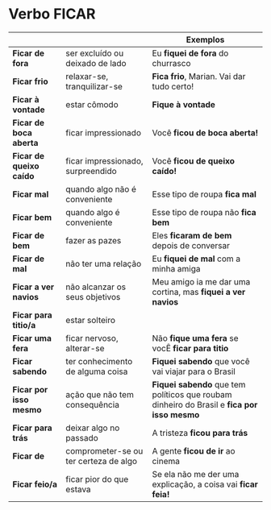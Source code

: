 # Verbo FICAR

|                           |                                       | Exemplos                                    |
| --                        | --                                    | --                                          |
| **Ficar de fora**         | ser excluído ou deixado de lado       | Eu **fiquei de fora** do churrasco          |
| **Ficar frio**            | relaxar-se, tranquilizar-se           | **Fica frio**, Marian. Vai dar tudo certo!  |
| **Ficar à vontade**       | estar cômodo                          | **Fique à vontade**                         |
| **Ficar de boca aberta**  | ficar impressionado                   | Você **ficou de boca aberta!**              |
| **Ficar de queixo caído** | ficar impressionado, surpreendido     | Você **ficou de queixo caído!**             |
| **Ficar mal**             | quando algo não é conveniente         | Esse tipo de roupa **fica mal**             |
| **Ficar bem**             | quando algo é conveniente             | Esse tipo de roupa não **fica bem**         |
| **Ficar de bem**          | fazer as pazes                        | Eles **ficaram de bem** depois de conversar |
| **Ficar de mal**          | não ter uma relação                   | Eu **fiquei de mal** com a minha amiga      |
| **Ficar a ver navios**    | não alcanzar os seus objetivos        | Meu amigo ia me dar uma cortina, mas **fiquei a ver navios** |
| **Ficar para titio/a**    | estar solteiro                        |                                             |
| **Ficar uma fera**        | ficar nervoso, alterar-se             | Não **fique uma fera** se vocÊ **ficar para titio** |
| **Ficar sabendo**         | ter conhecimento de alguma coisa      | **Fiquei sabendo** que você vai viajar para o Brasil|
| **Ficar por isso mesmo**  | ação que não tem consequência         | **Fiquei sabendo** que tem políticos que roubam dinheiro do Brasil e **fica por isso mesmo** |
| **Ficar para trás**       | deixar algo no passado                | A tristeza **ficou para trás**              |
| **Ficar de**              | comprometer-se ou ter certeza de algo | A gente **ficou de ir** ao cinema           |
| **Ficar feio/a**          | ficar pior do que estava              | Se ela não me der uma explicação, a coisa vai **ficar feia!** |
